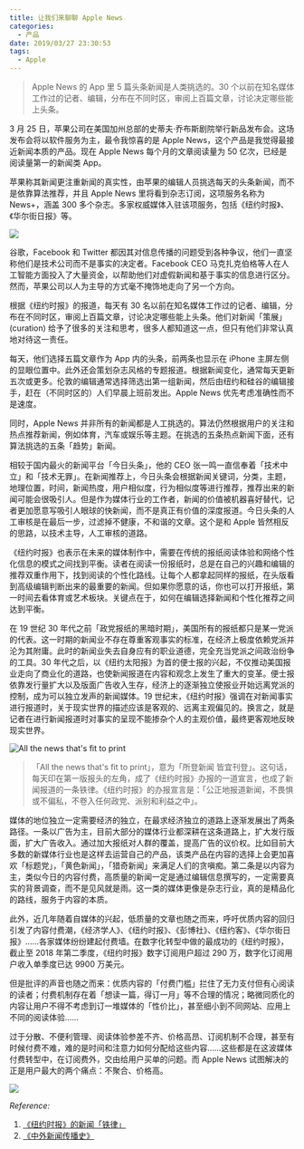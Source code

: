 ```yaml
---
title: 让我们来聊聊 Apple News
categories:
  - 产品
date: 2019/03/27 23:30:53
tags:
  - Apple
---
```


> Apple News 的 App 里 5 篇头条新闻是人类挑选的。30 个以前在知名媒体工作过的记者、编辑，分布在不同时区，审阅上百篇文章，讨论决定哪些能上头条。

3 月 25 日，苹果公司在美国加州总部的史蒂夫·乔布斯剧院举行新品发布会。这场发布会将以软件服务为主，最令我惊喜的是 Apple News，这个产品是我觉得最接近新闻本质的产品。现在 Apple News 每个月的文章阅读量为 50 亿次，已经是阅读量第一的新闻类 App。

苹果称其新闻更注重新闻的真实性，由苹果的编辑人员挑选每天的头条新闻，而不是依靠算法推荐，并且 Apple News 里将看到杂志订阅，这项服务名称为 News+，涵盖 300 多个杂志。多家权威媒体入驻该项服务，包括《纽约时报》、《华尔街日报》等。

![](http://pics.naaln.com/blog/2019-03-28-2019-03-25-21-50-50.png-basicBlog)

谷歌，Facebook 和 Twitter 都因其对信息传播的问题受到各种争议，他们一直坚称他们是技术公司而不是事实的决定者。Facebook CEO 马克扎克伯格等人在人工智能方面投入了大量资金，以帮助他们对虚假新闻和基于事实的信息进行区分。然而，苹果公司以人为主导的方式毫不掩饰地走向了另一个方向。

根据《纽约时报》的报道，每天有 30 名以前在知名媒体工作过的记者、编辑，分布在不同时区，审阅上百篇文章，讨论决定哪些能上头条。他们对新闻「策展」(curation) 给予了很多的关注和思考，很多人都知道这一点，但只有他们非常认真地对待这一责任。

每天，他们选择五篇文章作为 App 内的头条，前两条也显示在 iPhone 主屏左侧的显眼位置中。此外还会策划杂志风格的专题报道。根据新闻变化，通常每天更新五次或更多。伦敦的编辑通常选择筛选出第一组新闻，然后由纽约和硅谷的编辑接手，赶在（不同时区的）人们早晨上班前发出。Apple News 优先考虑准确性而不是速度。

同时，Apple News 并非所有的新闻都是人工挑选的。算法仍然根据用户的关注和热点推荐新闻，例如体育，汽车或娱乐等主题。在挑选的五条热点新闻下面，还有算法挑选的五条「趋势」新闻。

相较于国内最火的新闻平台「今日头条」，他的 CEO 张一鸣一直信奉着「技术中立」和「技术无罪」。在新闻推荐上，今日头条会根据新闻关键词，分类，主题，地理位置，时间，新闻热度，用户相似度，行为相似度等进行推荐，推荐出来的新闻可能会很吸引人。但是作为媒体行业的工作者，新闻的价值被机器喜好替代，记者更加愿意写吸引人眼球的快新闻，而不是真正有价值的深度报道。今日头条的人工审核是在最后一步，过滤掉不健康，不和谐的文章。这个是和 Apple 皆然相反的思路，以技术主导，人工审核的道路。

《纽约时报》也表示在未来的媒体制作中，需要在传统的报纸阅读体验和网络个性化信息的模式之间找到平衡。读者在阅读一份报纸时，总是在自己的兴趣和编辑的推荐双重作用下，找到阅读的个性化路线。让每个人都拿起同样的报纸，在头版看到高级编辑判断出来的最重要的新闻。但如果你愿意的话，你也可以打开报纸，第一时间去看体育或艺术板块。关键点在于，如何在编辑选择新闻和个性化推荐之间达到平衡。

在 19 世纪 30 年代之前「政党报纸的黑暗时期」，美国所有的报纸都只是某一党派的代表。这一时期的新闻业不存在尊重客观事实的标准，在经济上极度依赖党派并沦为其附庸。此时的新闻业失去自身应有的职业道德，完全充当党派之间政治纷争的工具。30 年代之后，以《纽约太阳报》为首的便士报的兴起，不仅推动美国报业走向了商业化的道路，也使新闻报道在内容和观念上发生了重大的变革。便士报依靠发行量扩大以及版面广告收入生存，经济上的逐渐独立使报业开始远离党派的控制，成为可以独立发声的新闻媒体。19 世纪末，《纽约时报》强调在对新闻事实进行报道时，关于现实世界的描述应该是客观的、远离主观偏见的。换言之，就是记者在进行新闻报道时对事实的呈现不能掺杂个人的主观价值，最终更客观地反映现实世界。

![All the news that's fit to print](http://pics.naaln.com/blog/2019-03-28-NY-Times-slogan.jpg-basicBlog)

> 「All the news that's fit to print」，意为「所登新闻 皆宜刊登」。这句话，每天印在第一版报头的左角，成了《纽约时报》办报的一道宣言，也成了新闻报道的一条铁律。《纽约时报》的办报宣言是：「公正地报道新闻，不畏惧或不偏私，不卷入任何政党、派别和利益之中」。

媒体的地位独立一定需要经济的独立，在最求经济独立的道路上逐渐发展出了两条路径。一条以广告为主，目前大部分的媒体行业都深耕在这条道路上，扩大发行版面，扩大广告收入。通过加大报纸对人群的覆盖，提高广告的议价权。比如目前大多数的新媒体行业也是这样去运营自己的产品，该类产品在内容的选择上会更加喜欢「标题党」，「黄色新闻」，「猎奇新闻」来满足人们的贪嗔痴。第二条是以内容为主，类似今日的内容付费，高质量的新闻一定是通过编辑信息撰写的，一定需要真实的背景调查，而不是见风就是雨。这一类的媒体更像是杂志行业，真的是精品化的路线，服务于内容的本质。

此外，近几年随着自媒体的兴起，低质量的文章也随之而来，呼吁优质内容的回归引发了内容付费潮，《经济学人》、《纽约时报》、《彭博社》、《纽约客》、《华尔街日报》……各家媒体纷纷建起付费墙。在数字化转型中做的最成功的《纽约时报》，截止至 2018 年第二季度，《纽约时报》数字订阅用户超过 290 万，数字化订阅用户收入单季度已达 9900 万美元。

但是批评的声音也随之而来：优质内容的「付费门槛」拦住了无力支付但有心阅读的读者；付费机制存在着「想读一篇，得订一月」等不合理的情况；略微同质化的内容让用户不得不考虑到订一堆媒体的「性价比」，甚至细小到不同网站、应用上不同的阅读体验……

过于分散、不便利管理、阅读体验参差不齐、价格高昂、订阅机制不合理，甚至有时候付费不难，难的是时间和注意力如何分配给这些内容……这些都是在这波媒体付费转型中，在订阅费外，交由给用户买单的问题。而 Apple News 试图解决的正是用户最大的两个痛点：不聚合、价格高。

![](http://pics.naaln.com/blog/2019-03-28-105937.jpg-basicBlog)

*Reference:*

1. [《纽约时报》的新闻「铁律」](http://www.people.com.cn/GB/14677/22114/42328/42329/3070101.html)
2. [《中外新闻传播史》](https://book.douban.com/subject/10725846/)
